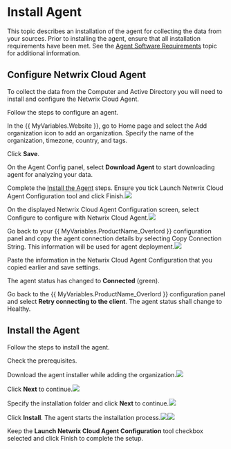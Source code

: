 # Install Agent

This topic describes an installation of the agent for collecting the data from your sources. Prior to installing the agent, ensure that all installation requirements have been met. See the [Agent Software Requirements](../Requirements/CloudAgentRequirements.md)  topic for additional information.

## Configure Netwrix Cloud Agent

To collect the data from the Computer and Active Directory you will need to install and configure the Netwrix Cloud Agent. 

Follow the steps to configure an agent. 

In the {{ MyVariables.Website }}, go to Home page and select the Add organization icon to add an organization. Specify the name of the organization, timezone, country, and tags. 

Click **Save**. 

On the Agent Config panel, select **Download Agent** to start downloading agent for analyzing your data.

 Complete the [Install the Agent](#Install)  steps. Ensure you tick Launch Netwrix Cloud Agent Configuration tool and click Finish.![](../../Resources/Images/1Secure/Organization_CloudAgent.png)

On the displayed Netwrix Cloud Agent Configuration screen, select Configure to configure with Netwrix Cloud Agent.![](../../Resources/Images/1Secure/InstallAgent_CopyAgent.png)

 Go back to your {{ MyVariables.ProductName_Overlord }} configuration panel and copy the agent connection details by selecting Copy Connection String. This information will be used for agent deployment.![](../../Resources/Images/1Secure/CloudAgent_CopyAgent.png)

 Paste the information in the Netwrix Cloud Agent Configuration that you copied earlier and save settings.

The agent status has changed to **Connected** (green). 

Go back to the {{ MyVariables.ProductName_Overlord }} configuration panel and select **Retry connecting to the client**. The agent status shall change to Healthy. 

## Install the Agent

Follow the steps to  install the agent.

Check the prerequisites.

Download the agent installer while adding the organization.![](../../Resources/Images/1Secure/Organization_CloudAgentSetup1.png)

Click **Next** to continue.![](../../Resources/Images/1Secure/InstallNetwrixCloudAgent.png)

Specify the installation folder and click **Next** to continue.![](../../Resources/Images/1Secure/InstallAgentNetwrixCloudAgentReady.png)

Click **Install**. The agent starts the installation process.![](../../Resources/Images/1Secure/InstallAgentNetwrixCloudAgentInstalling.png)![](../../Resources/Images/1Secure/InstallAgentNetwrixCloudAgentFinish.png)

Keep the **Launch Netwrix Cloud Agent Configuration**  tool checkbox selected and click Finish to complete the setup.
